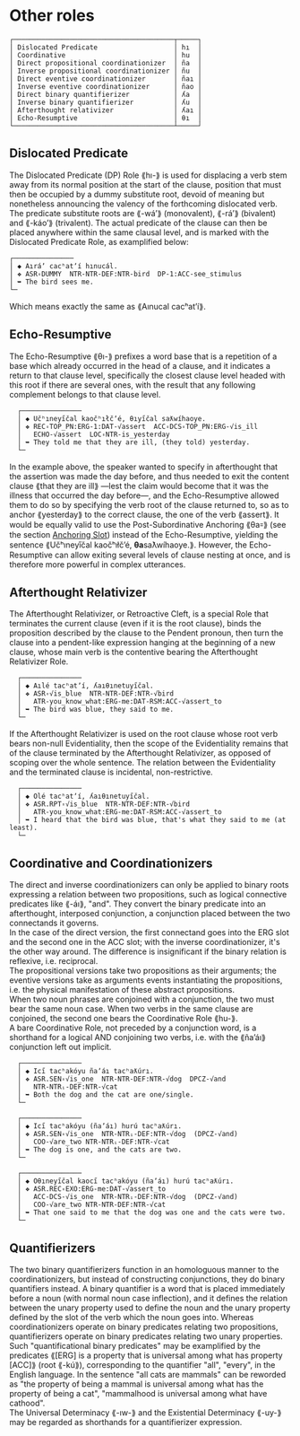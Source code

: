 # Other roles

```  
┌────────────────────────────────────────┬─────┐  
│ Dislocated Predicate                   │ hı  │  
│ Coordinative                           │ hu  │  
│ Direct propositional coordinationizer  │ ña  │  
│ Inverse propositional coordinationizer │ ñu  │  
│ Direct eventive coordinationizer       │ ñaı │  
│ Inverse eventive coordinationizer      │ ñao │  
│ Direct binary quantifierizer           │ ʎa  │  
│ Inverse binary quantifierizer          │ ʎu  │  
│ Afterthought relativizer               │ ʎaı │  
│ Echo-Resumptive                        │ θı  │  
└────────────────────────────────────────┴─────┘  
```  

## Dislocated Predicate

The Dislocated Predicate (DP) Role ⟪hı-⟫ is used for displacing a verb stem away from its normal position at the start of the clause, position that must then be occupied by a dummy substitute root, devoid of meaning but nonetheless announcing the valency of the forthcoming dislocated verb. The predicate substitute roots are ⟪-wáʼ⟫ (monovalent), ⟪-ráʼ⟫ (bivalent) and ⟪-káoʼ⟫ (trivalent). The actual predicate of the clause can then be placed anywhere within the same clausal level, and is marked with the Dislocated Predicate Role, as examplified below:

```  
┌───────────────  
│ ◆ Aıráʼ cacʰatʼí hınucál. 
│ ❖ ASR꞊DUMMY  NTR-NTR-DEF:NTR-bird  DP-1:ACC-see_stimulus  
│ ➥ The bird sees me. 
└─  
```  
Which means exactly the same as ⟪Aınucal cacʰatʼí⟫. 

## Echo-Resumptive
The Echo-Resumptive ⟪θı-⟫ prefixes a word base that is a repetition of a base which already occurred in the head of a clause, and it indicates a return to that clause level, specifically the closest clause level headed with this root if there are several ones, with the result that any following complement belongs to that clause level.

```  
  ┌───────────────  
  │ ◆ Učʰıneyı̋čal kaočʰıłčʼé, θıyı̋čal saƛwíhaoye.
  │ ❖ REC꞊TOP_PN:ERG-1:DAT-√assert  ACC꞊DCS꞊TOP_PN:ERG-√is_ill
  │   ECHO-√assert  LOC꞊NTR-is_yesterday  
  │ ➥ They told me that they are ill, (they told) yesterday. 
  └─  
```  
In the example above, the speaker wanted to specify in afterthought that the assertion was made the day before, and thus needed to exit the content clause ⟪that they are ill⟫ —lest the claim would become that it was the illness that occurred the day before—, and the Echo-Resumptive allowed them to do so by specifying the verb root of the clause returned to, so as to anchor ⟪yesterday⟫ to the correct clause, the one of the verb ⟪assert⟫.
It would be equally valid to use the Post-Subordinative Anchoring ⟪θa꞊⟫ (see the section [Anchoring Slot](../anchoring-slot.md)) instead of the Echo-Resumptive, yielding the sentence ⟪Učʰıneyı̋čal kaočʰıłčʼé, **θa**saƛwíhaoye.⟫. However, the Echo-Resumptive can allow exiting several levels of clause nesting at once, and is therefore more powerful in complex utterances.

## Afterthought Relativizer  
The Afterthought Relativizer, or Retroactive Cleft, is a special Role that terminates the current clause (even if it is the root clause), binds the proposition described by the clause to the Pendent pronoun, then turn the clause into a pendent-like expression hanging at the beginning of a new clause, whose main verb is the contentive bearing the Afterthought Relativizer Role.  
  
```  
  ┌───────────────  
  │ ◆ Aılé tacʰatʼí, ʎaıθınetuyi̋čal.  
  │ ❖ ASR꞊√is_blue  NTR-NTR-DEF:NTR-√bird  
  │   ATR-you_know_what:ERG-me:DAT-RSM:ACC-√assert_to  
  │ ➥ The bird was blue, they said to me.  
  └─  
```  
  
If the Afterthought Relativizer is used on the root clause whose root verb bears non-null Evidentiality, then the scope of the Evidentiality remains that of the clause terminated by the Afterthought Relativizer, as opposed of scoping over the whole sentence. The relation between the Evidentiality and the terminated clause is incidental, non-restrictive.  
  
```  
  ┌───────────────  
  │ ◆ Olé tacʰatʼí, ʎaıθınetuyi̋čal.  
  │ ❖ ASR.RPT꞊√is_blue  NTR-NTR-DEF:NTR-√bird  
  │   ATR-you_know_what:ERG-me:DAT-RSM:ACC-√assert_to  
  │ ➥ I heard that the bird was blue, that's what they said to me (at least).  
  └─  
```  

## Coordinative and Coordinationizers

The direct and inverse coordinationizers can only be applied to binary roots expressing a relation between two propositions, such as logical connective predicates like ⟪-áı⟫, "and". They convert the binary predicate into an afterthought, interposed conjunction, a conjunction placed between the two connectands it governs.  
In the case of the direct version, the first connectand goes into the ERG slot and the second one in the ACC slot; with the inverse coordinationizer, it's the other way around. The difference is insignificant if the binary relation is reflexive, i.e. reciprocal.  
The propositional versions take two propositions as their arguments; the eventive versions take as arguments events instantiating the propositions, i.e. the physical manifestation of these abstract propositions.  
When two noun phrases are conjoined with a conjunction, the two must bear the same noun case. When two verbs in the same clause are conjoined, the second one bears the Coordinative Role ⟪hu-⟫.  
A bare Coordinative Role, not preceded by a conjunction word, is a shorthand for a logical AND conjoining two verbs, i.e. with the ⟪ñaʼáı⟫ conjunction left out implicit.  
  
```  
  ┌───────────────  
  │ ◆ Ici̋ tacʰakóyu ñaʼáı tacʰaƛúrı.  
  │ ❖ ASR.SEN꞊√is_one  NTR-NTR-DEF:NTR-√dog  DPCZ-√and  
  │   NTR-NTRᵢ-DEF:NTR-√cat  
  │ ➥ Both the dog and the cat are one/single.  
  └─  
```  
```  
  ┌───────────────  
  │ ◆ Ici̋ tacʰakóyu (ñaʼáı) hurú tacʰaƛúrı.  
  │ ❖ ASR.SEN꞊√is_one  NTR-NTRᵢ-DEF:NTR-√dog  (DPCZ-√and)  
  │   COO-√are_two NTR-NTRᵢ-DEF:NTR-√cat  
  │ ➥ The dog is one, and the cats are two.  
  └─  
```  
```  
  ┌───────────────  
  │ ◆ Oθıneyi̋čal kaoci̋ tacʰakóyu (ñaʼáı) hurú tacʰaƛúrı.  
  │ ❖ ASR.REC꞊EXO:ERG-me:DAT-√assert_to  
  │   ACC-DCS-√is_one  NTR-NTRᵢ-DEF:NTR-√dog  (DPCZ-√and)  
  │   COO-√are_two NTR-NTR-DEF:NTR-√cat  
  │ ➥ That one said to me that the dog was one and the cats were two.  
  └─  
```  
  
## Quantifierizers
The two binary quantifierizers function in an homologuous manner to the coordinationizers, but instead of constructing conjunctions, they do binary quantifiers instead. A binary quantifier is a word that is placed immediately before a noun (with normal noun case inflection), and it defines the relation between the unary property used to define the noun and the unary property defined by the slot of the verb which the noun goes into. Whereas coordinationizers operate on binary predicates relating two propositions, quantifierizers operate on binary predicates relating two unary properties. Such "quantificational binary predicates" may be examplified by the predicates ⟪[ERG] is a property that is universal among what has property [ACC]⟫ (root ⟪-kú⟫), corresponding to the quantifier "all", "every", in the English language. In the sentence "all cats are mammals" can be reworded as "the property of being a mammal is universal among what has the property of being a cat", "mammalhood is universal among what have cathood".  
  The Universal Determinacy ⟪-ıw-⟫ and the Existential Determinacy ⟪-uy-⟫ may be regarded as shorthands for a quantifierizer expression.  

